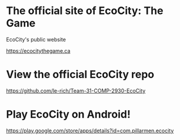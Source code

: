 # The official site of EcoCity: The Game
EcoCity's public website

https://ecocitythegame.ca

# View the official EcoCity repo
https://github.com/le-rich/Team-31-COMP-2930-EcoCity

# Play EcoCity on Android!
https://play.google.com/store/apps/details?id=com.pillarmen.ecocity

